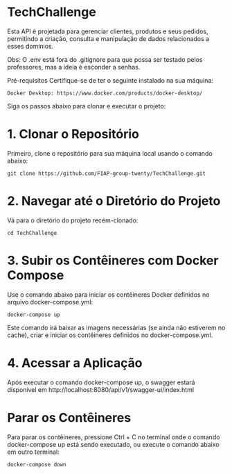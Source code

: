 # TechChallenge

Esta API é projetada para gerenciar clientes, produtos e seus pedidos, permitindo a criação, consulta e manipulação de dados relacionados a esses domínios.

Obs: O .env está fora do .gitignore para que possa ser testado pelos professores, mas a ideia é esconder a senhas.

Pré-requisitos
Certifique-se de ter o seguinte instalado na sua máquina:

    Docker Desktop: https://www.docker.com/products/docker-desktop/

Siga os passos abaixo para clonar e executar o projeto:

# 1. Clonar o Repositório
   Primeiro, clone o repositório para sua máquina local usando o comando abaixo:

    git clone https://github.com/FIAP-group-twenty/TechChallenge.git

# 2. Navegar até o Diretório do Projeto
   Vá para o diretório do projeto recém-clonado:

    cd TechChallenge

# 3. Subir os Contêineres com Docker Compose
   Use o comando abaixo para iniciar os contêineres Docker definidos no arquivo docker-compose.yml:

    docker-compose up

Este comando irá baixar as imagens necessárias (se ainda não estiverem no cache), criar e iniciar os contêineres definidos no docker-compose.yml.

# 4. Acessar a Aplicação
   Após executar o comando docker-compose up, o swagger estará disponível em http://localhost:8080/api/v1/swagger-ui/index.html

# Parar os Contêineres
Para parar os contêineres, pressione Ctrl + C no terminal onde o comando docker-compose up está sendo executado, ou execute o comando abaixo em outro terminal:

    docker-compose down